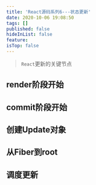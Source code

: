 ```yaml
---
title: 'React源码系列6---状态更新'
date: 2020-10-06 19:08:50
tags: []
published: false
hideInList: false
feature: 
isTop: false
---
```

> `React`更新的关键节点
<!-- more -->

## render阶段开始
## commit阶段开始
## 创建Update对象
## 从Fiber到root
## 调度更新


